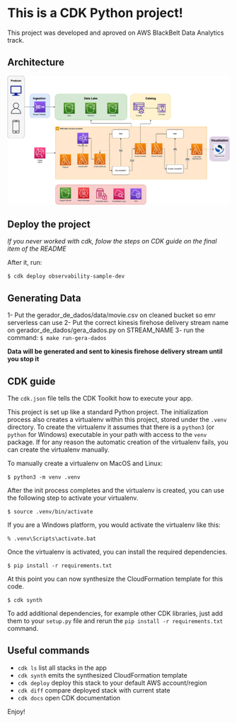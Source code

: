 
# This is a CDK Python project!

This project was developed and aproved on AWS BlackBelt Data Analytics track.

## Architecture
![alt text](img/architecture.png)

## Deploy the project

*If you never worked with cdk, folow the steps on CDK guide on the final item of the README*

After it, run:
```
$ cdk deploy observability-sample-dev
```
## Generating Data

1- Put the gerador_de_dados/data/movie.csv on cleaned bucket so emr serverless can use
2- Put the correct kinesis firehose delivery stream name on gerador_de_dados/gera_dados.py on STREAM_NAME
3- run the command:
    ```
    $ make run-gera-dados
    ```

**Data will be generated and sent to kinesis firehose delivery stream until you stop it**

## CDK guide
The `cdk.json` file tells the CDK Toolkit how to execute your app.

This project is set up like a standard Python project.  The initialization
process also creates a virtualenv within this project, stored under the `.venv`
directory.  To create the virtualenv it assumes that there is a `python3`
(or `python` for Windows) executable in your path with access to the `venv`
package. If for any reason the automatic creation of the virtualenv fails,
you can create the virtualenv manually.

To manually create a virtualenv on MacOS and Linux:

```
$ python3 -m venv .venv
```

After the init process completes and the virtualenv is created, you can use the following
step to activate your virtualenv.

```
$ source .venv/bin/activate
```

If you are a Windows platform, you would activate the virtualenv like this:

```
% .venv\Scripts\activate.bat
```

Once the virtualenv is activated, you can install the required dependencies.

```
$ pip install -r requirements.txt
```

At this point you can now synthesize the CloudFormation template for this code.

```
$ cdk synth
```

To add additional dependencies, for example other CDK libraries, just add
them to your `setup.py` file and rerun the `pip install -r requirements.txt`
command.

## Useful commands

 * `cdk ls`          list all stacks in the app
 * `cdk synth`       emits the synthesized CloudFormation template
 * `cdk deploy`      deploy this stack to your default AWS account/region
 * `cdk diff`        compare deployed stack with current state
 * `cdk docs`        open CDK documentation

Enjoy!

